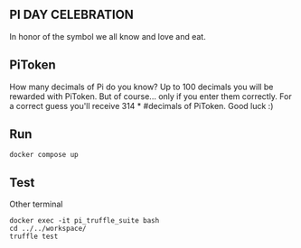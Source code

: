 ## PI DAY CELEBRATION

In honor of the symbol we all know and love and eat. 

## PiToken

How many decimals of Pi do you know? Up to 100 decimals you will be rewarded with PiToken. But of course... only if you enter them correctly. For a correct guess you'll receive 314 * #decimals of PiToken. Good luck :) 

## Run

```
docker compose up
```

## Test
Other terminal

```
docker exec -it pi_truffle_suite bash
cd ../../workspace/
truffle test
```



